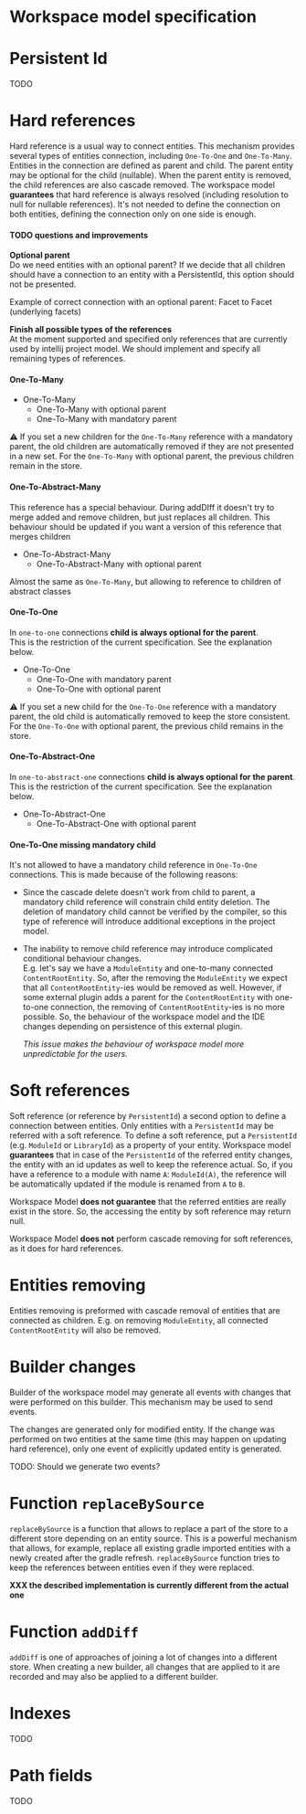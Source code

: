 # Workspace model specification

# Persistent Id

TODO

# Hard references

Hard reference is a usual way to connect entities. This mechanism provides several types of entities connection,
including `One-To-One` and `One-To-Many`. Entities in the connection are defined as parent and child.
The parent entity may be optional for the child (nullable).
When the parent entity is removed, the child references are also cascade removed. The workspace model **guarantees**
that hard reference is always resolved (including resolution to null for nullable references).
It's not needed to define the connection on both entities, defining the connection only on one side is enough.

#### TODO questions and improvements

**Optional parent**  
Do we need entities with an optional parent?
If we decide that all children should have a connection to an entity with a PersistentId,
this option should not be presented.

Example of correct connection with an optional parent: Facet to Facet (underlying facets)

**Finish all possible types of the references**  
At the moment supported and specified only references that are currently used by intellij project model.
We should implement and specify all remaining types of references.


#### One-To-Many

- One-To-Many
  - One-To-Many with optional parent
  - One-To-Many with mandatory parent

⚠️ If you set a new children for the `One-To-Many` reference with a mandatory parent, the old children are automatically
removed if they are not presented in a new set.
For the `One-To-Many` with optional parent, the previous children remain in the store.

#### One-To-Abstract-Many

This reference has a special behaviour. During addDIff it doesn't try to merge added and remove children,
but just replaces all children.
This behaviour should be updated if you want a version of this reference that merges children

- One-To-Abstract-Many  
  - One-To-Abstract-Many with optional parent

Almost the same as `One-To-Many`, but allowing to reference to children of abstract classes

#### One-To-One
In `one-to-one` connections **child is always optional for the parent**.  
This is the restriction of the current specification. See the explanation below.

- One-To-One  
  - One-To-One with mandatory parent
  - One-To-One with optional parent

⚠️ If you set a new child for the `One-To-One` reference with a mandatory parent, the old child is automatically
removed to keep the store consistent.
For the `One-To-One` with optional parent, the previous child remains in the store.

#### One-To-Abstract-One
In `one-to-abstract-one` connections **child is always optional for the parent**.  
This is the restriction of the current specification. See the explanation below.

- One-To-Abstract-One  
  - One-To-Abstract-One with optional parent

#### One-To-One missing mandatory child

It's not allowed to have a mandatory child reference in `One-To-One` connections.
This is made because of the following reasons:
- Since the cascade delete doesn't work from child to parent,
  a mandatory child reference will constrain child entity deletion.
  The deletion of mandatory child cannot be verified by the compiler, so this type of reference will
  introduce additional exceptions in the project model.
- The inability to remove child reference may introduce complicated conditional behaviour changes.  
  E.g. let's say we have a `ModuleEntity` and one-to-many connected `ContentRootEntity`. So, after the removing
  the `ModuleEntity` we expect that all `ContentRootEntity`-ies would be removed as well.
  However, if some external plugin adds a parent for the `ContentRootEntity` with one-to-one connection,
  the removing of `ContentRootEntity`-ies is no more possible. So, the behaviour of the workspace model and
  the IDE changes depending on persistence of this external plugin.

  _This issue makes the behaviour of workspace model more unpredictable for the users._


# Soft references

Soft reference (or reference by `PersistentId`) a second option to define a connection between entities.
Only entities with a `PersistentId` may be referred with a soft reference. To define a soft reference,
put a `PersistentId` (e.g. `ModuleId` or `LibraryId`) as a property of your entity.
Workspace model **guarantees** that in case of the `PersistentId` of the referred entity changes, the entity
with an id updates as well to keep the reference actual. So, if you have a reference to a module with name `A`: `ModuleId(A)`,
the reference will be automatically updated if the module is renamed from `A` to `B`.

Workspace Model **does not guarantee** that the referred entities are really exist in the store.
So, the accessing the entity by soft reference may return null.

Workspace Model **does not** perform cascade removing for soft references, as it does for hard references.

# Entities removing

Entities removing is preformed with cascade removal of entities that are connected as children.
E.g. on removing `ModuleEntity`, all connected `ContentRootEntity` will also be removed.

# Builder changes

Builder of the workspace model may generate all events with changes that were performed on this builder.
This mechanism may be used to send events.

The changes are generated only for modified entity.
If the change was performed on two entities at the same time (this may happen on updating hard reference),
only one event of explicitly updated entity is generated.

TODO: Should we generate two events?

  
# Function `replaceBySource`

`replaceBySource` is a function that allows to replace a part of the store to a different store
depending on an entity source.
This is a powerful mechanism that allows, for example, replace all existing gradle imported entities with a newly 
created after the gradle refresh. `replaceBySource` function tries to keep the references between entities even if they
were replaced.

**XXX the described implementation is currently different from the actual one**

# Function `addDiff`

`addDiff` is one of approaches of joining a lot of changes into a different store. When creating a new builder,
all changes that are applied to it are recorded and may also be applied to a different builder.

# Indexes

TODO

# Path fields

TODO
